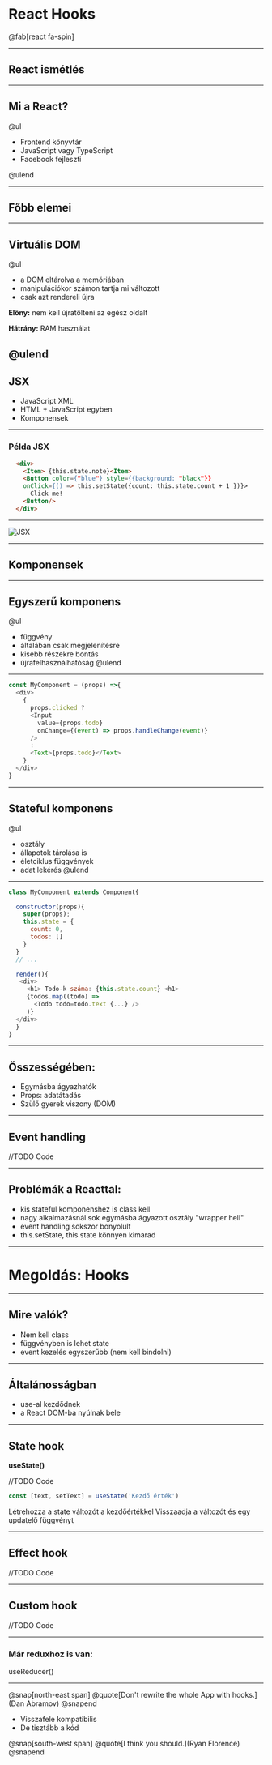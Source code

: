 
# React Hooks

@fab[react fa-spin]

---

## React ismétlés

---

## Mi a React?
@ul

- Frontend könyvtár
- JavaScript vagy TypeScript
- Facebook fejleszti

@ulend

---

## Főbb elemei

---

## Virtuális DOM

@ul

- a DOM eltárolva a memóriában
- manipulációkor számon tartja mi változott
- csak azt rendereli újra


**Előny:** nem kell újratölteni az egész oldalt

**Hátrány:** RAM használat

@ulend
---

## JSX

- JavaScript XML
- HTML + JavaScript egyben
- Komponensek

---

### Példa JSX

```HTML
  <div>
    <Item> {this.state.note}<Item>
    <Button color={"blue"} style={{background: "black"}}
    onClick={() => this.setState({count: this.state.count + 1 })}>
      Click me!
    <Button/>
  </div>
```
---

![JSX](https://i.imgflip.com/2kuh6f.jpg)

---

  ## Komponensek

---

  ## Egyszerű komponens

@ul
  - függvény
  - általában csak megjelenítésre
  - kisebb részekre bontás
  - újrafelhasználhatóság
@ulend

---

```javascript
const MyComponent = (props) =>{
  <div>
    {
      props.clicked ?
      <Input
        value={props.todo}
        onChange={(event) => props.handleChange(event)}
      />
      :
      <Text>{props.todo}</Text>
    }
  </div>
}
```

---

## Stateful komponens

@ul
  - osztály
  - állapotok tárolása is
  - életciklus függvények
  - adat lekérés
@ulend

---

```javascript
class MyComponent extends Component{

  constructor(props){
    super(props);
    this.state = {
      count: 0,
      todos: []
    }
  }
  // ...

  render(){
   <div>
     <h1> Todo-k száma: {this.state.count} <h1>
     {todos.map((todo) =>
       <Todo todo=todo.text {...} />
     )}
  </div>
  }
}
```

---

  ## Összességében:

  - Egymásba ágyazhatók
  - Props: adatátadás
  - Szülő gyerek viszony (DOM)

---

  ## Event handling

  //TODO Code

---

## Problémák a Reacttal:

  - kis stateful komponenshez is class kell
  - nagy alkalmazásnál sok egymásba ágyazott osztály "wrapper hell"
  - event handling sokszor bonyolult
  - this.setState, this.state könnyen kimarad

---

# Megoldás: Hooks

---

  ## Mire valók?

  - Nem kell class
  - függvényben is lehet state
  - event kezelés egyszerűbb (nem kell bindolni)

---

  ## Általánosságban

  - use-al kezdődnek
  - a React DOM-ba nyúlnak bele

---

## State hook
**useState()**

  //TODO Code
  ```javascript
  const [text, setText] = useState('Kezdő érték')
  ```

  Létrehozza a state változót a kezdőértékkel
  Visszaadja a változót és egy updatelő függvényt

---

## Effect hook
  //TODO Code

---

## Custom hook

//TODO Code

---

### Már reduxhoz is van:

useReducer()

---

@snap[north-east span]
@quote[Don't rewrite the whole App with hooks.](Dan Abramov)
@snapend

- Visszafele kompatibilis
- De tisztább a kód

@snap[south-west span]
@quote[I think you should.](Ryan Florence)
@snapend
